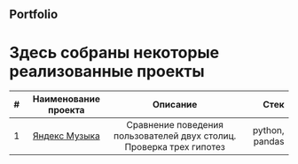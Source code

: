 ## Portfolio
# Здесь собраны некоторые реализованные проекты
|#	|Наименование проекта	                                 |Описание	                                                     |Стек                                 |
|:--|:----------------------------------------------------:|:-------------------------------------------------------------:|------------------------------------:|
|1	|[Яндекс Музыка](https://github.com/ksyuuush/Portfolio-/tree/main/Project1)|Сравнение поведения пользователей двух столиц. Проверка трех гипотез|python, pandas|                            
